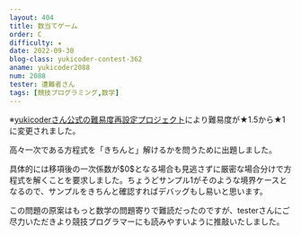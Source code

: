 ```yaml
---
layout: 404
title: 数当てゲーム
order: C
difficulty: ★
date: 2022-09-30
blog-class: yukicoder-contest-362
aname: yukicoder2088
num: 2088
tester: 遭難者さん
tags: [競技プログラミング,数学]
---
```


<p>
※<a href="https://x.com/yukicoder/status/1887865883261079783">yukicoderさん公式の難易度再設定プロジェクト</a>により難易度が★1.5から★1に変更されました。
</p>
<p>
高々一次である方程式を「きちんと」解けるかを問うために出題しました。
</p>
<p>
具体的には移項後の一次係数が$0$となる場合も見逃さずに厳密な場合分けで方程式を解くことを要求しました。ちょうどサンプル1がそのような境界ケースとなるので、サンプルをきちんと確認すればデバッグもし易いと思います。
</p>
<p>
この問題の原案はもっと数学の問題寄りで難読だったのですが、testerさんにご尽力いただきより競技プログラマーにも読みやすいように推敲いたしました。
</p>
